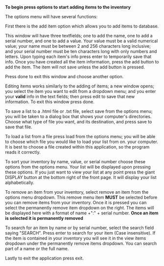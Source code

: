 **To begin press options to start adding items to the inventory**

The options menu will have several functions:

First there is the add item option which allows you to add items to database.

This window will have three textfields; one to add the name, one to add a serial number, and one to add a
value. Your value must be a valid numerical value; your
name must be between 2 and 256 characters long inclusive; and
your serial number must be ten characters long with only
numbers and letters. Upon typing each item's info press enter
to temporarily save that info. Once you have created all
the item information, press the add button to add the item.
The item will not save unless the add button is pressed.

Press done to exit this window and choose another option.

Editing items works similarly to the adding of items; a
new window opens; you select the item you want to edit 
from a dropdown menu; and you enter your **valid** info
in the text fields; then press edit to save that new 
information. To exit this window press done.

To save a list to a .html file or .txt file, select save
from the options menu; you will be taken to a dialog
box that shows your computer's directories. Choose
what type of file you want, and its destination, and
press save to save that file.

To load a list from a file press load from the options
menu; you will be able to choose which file you would like
to load your list from on. your computer. It is best to 
choose a file created within this application, so the 
program reads it correctly.

To sort your inventory by name, value, or serial number
choose these options from the options menu. Your list
will be displayed upon pressing these options. If you
just want to view your list at any point press the
giant DISPLAY button at the bottom right of the front
page. It will display your list alphabetically.

To remove an item from your inventory, select remove
an item from the options menu dropdown. This remove
menu item **MUST** be selected before you can remove items
from your inventory. Once it is pressed you can select
the permanently remove item dropdown on the right.
The items will be displayed here with a format of
name +":" + serial number. **Once an item is selected
it is permanently removed**

To search for an item by name or by serial number,
select the search field saying "SEARCH". Press enter
to search for your item (Case insensitive). If the item
is contained in your inventory you will see it in the view
items dropdown under the permanently remove items dropdown.
You can search part of a name or the full name.

Lastly to exit the application press exit.
